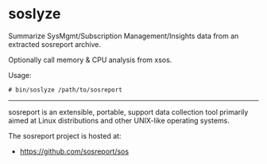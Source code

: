# soslyze

Summarize SysMgmt/Subscription Management/Insights data from an extracted sosreport archive.

Optionally call memory & CPU analysis from xsos.

Usage:

```
# bin/soslyze /path/to/sosreport
```
----------------------------------------------------------

sosreport is an extensible, portable, support data collection tool primarily
aimed at Linux distributions and other UNIX-like operating systems.

The sosreport project is hosted at:

  * https://github.com/sosreport/sos

